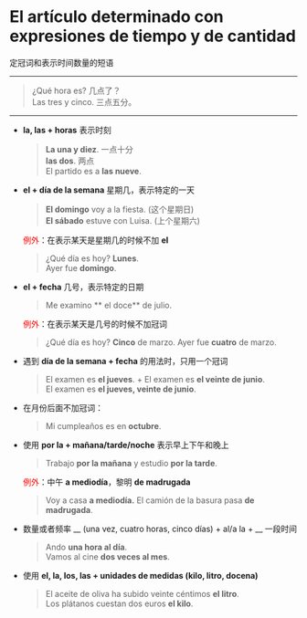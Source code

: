 # El artículo determinado con expresiones de tiempo y de cantidad
定冠词和表示时间数量的短语

-----

> ¿Qué hora es? 几点了？<br>
> Las tres y cinco. 三点五分。

----

- **la, las + horas** 表示时刻

  > **La una y diez**. 一点十分 <br>
  > **las dos**. 两点 <br>
  > El partido es a **las nueve**.

- **el + día de la semana** 星期几，表示特定的一天
  > **El domingo** voy a la fiesta. (这个星期日) <br>
  > **El sábado** estuve con Luisa. (上个星期六)

  <font color='red'>例外</font>：在表示某天是星期几的时候不加 **el**
  > ¿Qué día es hoy? **Lunes**. <br>
  > Ayer fue **domingo**.

- **el + fecha** 几号，表示特定的日期
  > Me examino ** el doce** de julio.

  <font color='red'>例外</font>：在表示某天是几号的时候不加冠词
  > ¿Qué día es hoy? **Cinco** de marzo. Ayer fue **cuatro** de marzo.

- 遇到 **día de la semana + fecha** 的用法时，只用一个冠词
  > El examen es **el jueves**. + El examen es **el veinte de junio**. <br>
  > El examen es **el jueves, veinte de junio**.

- 在月份后面不加冠词：
  > Mi cumpleaños es en **octubre**.

- 使用 **por la + mañana/tarde/noche** 表示早上下午和晚上
  > Trabajo **por la mañana** y estudio **por la tarde**. <br>

  <font color='red'>例外</font>：中午 **a mediodía**，黎明 **de madrugada**
  > Voy a casa **a mediodía.**
  > El camión de la basura pasa **de madrugada**.

- 数量或者频率 __ (una vez, cuatro horas, cinco días) + al/a la + __ 一段时间
  > Ando **una hora al día**. <br>
  > Vamos al cine **dos veces al mes**.

- 使用 **el, la, los, las + unidades de medidas (kilo, litro, docena)**
  > El aceite de oliva ha subido veinte céntimos **el litro**. <br>
  > Los plátanos cuestan dos euros **el kilo**.
